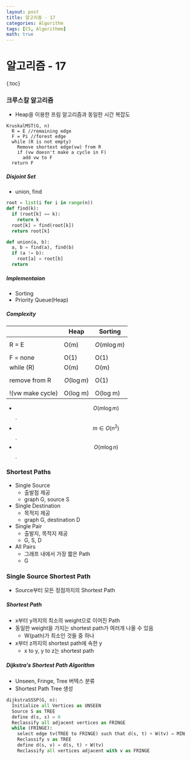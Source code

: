 ```yaml
---
layout: post
title: 알고리즘 - 17
categories: Algorithm
tags: [CS, Algorithmm]
math: true
---
```


# 알고리즘 - 17

{:toc}

### 크루스칼 알고리즘

- Heap을 이용한 프림 알고리즘과 동일한 시간 복잡도

```
KruskalMST(G, n)
  R = E //remaining edge
  F = Pi //forest edge
  while (R is not empty)
    Remove shortest edge(vw) from R
    if (vw doesn't make a cycle in F)
      add vw to F
  return F
```

##### Disjoint Set

- union, find

```python
root = list(i for i in range(n))
def find(k):
  if (root[k] == k):
    return k
  root[k] = find(root[k])
  return root[k]

def union(a, b):
  a, b = find(a), find(b)
  if (a != b):
    root[a] = root[b]
  return
```

##### Implementaion

- Sorting
- Priority Queue(Heap)

##### Complexity

|                  | Heap          | Sorting         |
| ---------------- | ------------- | --------------- |
| R = E            | O(m)          | $$O(m \log m)$$ |
| F = none         | O(1)          | O(1)            |
| while (R)        | O(m)          | O(m)            |
| remove from R    | $$O(\log m)$$ | O(1)            |
| !(vw make cycle) | O(log m)      | O(log m)        |

- $$O(m \log m)$$.
- $$m \in O(n^2)$$.
- $$O(m \log n)$$.

### Shortest Paths

- Single Source
  - 출발점 제공
  - graph G, source S
- Single Destination
  - 목적지 제공
  - graph G, destination D
- Single Pair
  - 출발지, 목적지 제공
  - G, S, D
- All Pairs
  - 그래프 내에서 가장 짧은 Path
  - G

### Single Source Shortest Path

- Source부터 모든 정점까지의 Shortest Path

##### Shortest Path

- x부터 y까지의 최소의 weight으로 이어진 Path
- 동일한 weight을 가지는 shortest path가 여러개 나올 수 있음
  - W(path)가 최소인 것들 중 하나
- x부터 z까지의 shortest path에 속한 y
  - x to y, y to z는 shortest path

##### Dijkstra's Shortest Path Algorithm

- Unseen, Fringe, Tree 버텍스 분류
- Shortest Path Tree 생성

```python
dijkstraSSSP(G, n):
  Initialize all Vertices as UNSEEN
  Source S as TREE
  define d(s, s) = 0
  Reclassify all adjacent vertices as FRINGE
  while (FRINGE):
    select edge tv(TREE to FRINGE) such that d(s, t) + W(tv) = MIN
    Reclassify v as TREE
    define d(s, v) = d(s, t) + W(tv)
    Reclassify all vertices adjacent with v as FRINGE
```
